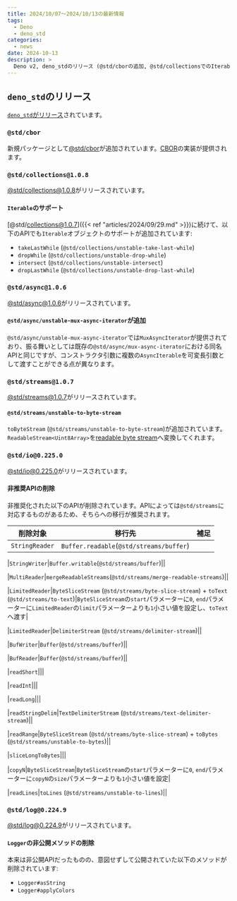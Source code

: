 ```yaml
---
title: 2024/10/07〜2024/10/13の最新情報
tags:
  - Deno
  - deno_std
categories:
  - news
date: 2024-10-13
description: >
  Deno v2, deno_stdのリリース (@std/cborの追加, @std/collectionsでのIterableサポートの拡充, など)
---
```


## `deno_std`のリリース

[`deno_std`がリリース](https://github.com/denoland/std/releases/tag/release-2024.10.10)されています。

### `@std/cbor`

新規パッケージとして[@std/cbor](https://jsr.io/@std/cbor@0.1.1)が追加されています。[CBOR](https://datatracker.ietf.org/doc/html/rfc8949)の実装が提供されます。

### `@std/collections@1.0.8`

[@std/collections@1.0.8](https://jsr.io/@std/collections@1.0.8)がリリースされています。

#### `Iterable`のサポート

[@std/collections@1.0.7]({{< ref "articles/2024/09/29.md" >}})に続けて、以下のAPIでも`Iterable`オブジェクトのサポートが追加されています:

- `takeLastWhile` (`@std/collections/unstable-take-last-while`)
- `dropWhile` (`@std/collections/unstable-drop-while`)
- `intersect` (`@std/collections/unstable-intersect`)
- `dropLastWhile` (`@std/collections/unstable-drop-last-while`)


### `@std/async@1.0.6`

[@std/async@1.0.6](https://jsr.io/@std/async@1.0.6)がリリースされています。

#### `@std/async/unstable-mux-async-iterator`が追加

`@std/async/unstable-mux-async-iterator`では`MuxAsyncIterator`が提供されており、振る舞いとしては既存の`@std/async/mux-async-iterator`における同名APIと同じですが、コンストラクタ引数に複数の`AsyncIterable`を可変長引数として渡すことができる点が異なります。

### `@std/streams@1.0.7`

[@std/streams@1.0.7](https://jsr.io/@std/streams@1.0.7)がリリースされています。

#### `@std/streams/unstable-to-byte-stream`

`toByteStream` (`@std/streams/unstable-to-byte-stream`)が追加されています。`ReadableStream<Uint8Array>`を[readable byte stream](https://developer.mozilla.org/en-US/docs/Web/API/Streams_API/Using_readable_byte_streams)へ変換してくれます。

### `@std/io@0.225.0`

[@std/io@0.225.0](https://jsr.io/@std/io@0.225.0)がリリースされています。

#### 非推奨APIの削除

非推奨化された以下のAPIが削除されています。APIによっては`@std/streams`に対応するものがあるため、そちらへの移行が推奨されます。

|削除対象|移行先|補足|
|:---:|:---:|:---:|
|`StringReader`|`Buffer.readable`(`@std/streams/buffer`)||

|`StringWriter`|`Buffer.writable`(`@std/streams/buffer`)||

|`MultiReader`|`mergeReadableStreams`(`@std/streams/merge-readable-streams`)||

|`LimitedReader`|`ByteSliceStream` (`@std/streams/byte-slice-stream`) + `toText` (`@std/streams/to-text`)|`ByteSliceStream`の`start`パラメーターに`0`, `end`パラメーターに`LimitedReader`の`limit`パラメーターよりも`1`小さい値を設定し、`toText`へ渡す|

|`LimitedReader`|`DelimiterStream` (`@std/streams/delimiter-stream`)||

|`BufWriter`|`Buffer`(`@std/streams/buffer`)||

|`BufReader`|`Buffer`(`@std/streams/buffer`)||

|`readShort`|||

|`readInt`|||

|`readLong`|||

|`readStringDelim`|`TextDelimiterStream` (`@std/streams/text-delimiter-stream`)||

|`readRange`|`ByteSliceStream` (`@std/streams/byte-slice-stream`) + `toBytes` (`@std/streams/unstable-to-bytes`)||

|`sliceLongToBytes`|||

|`copyN`|`ByteSliceStream`|`ByteSliceStream`の`start`パラメーターに`0`, `end`パラメーターに`copyN`の`size`パラメーターよりも`1`小さい値を設定|

|`readLines`|`toLines` (`@std/streams/unstable-to-lines`)||

### `@std/log@0.224.9`

[@std/log@0.224.9](https://jsr.io/@std/log@0.224.9)がリリースされています。

#### `Logger`の非公開メソッドの削除

本来は非公開APIだったものの、意図せずして公開されていた以下のメソッドが削除されています:

- `Logger#asString`
- `Logger#applyColors`
